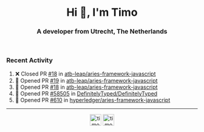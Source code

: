 <h1 align="center">Hi 👋, I'm Timo</h1>
<h3 align="center">A developer from Utrecht, The Netherlands</h3>
<br/>
<!-- https://github.com/rahuldkjain/github-profile-readme-generator --!>

<!--  <p align="left"><img src="https://github-readme-stats.vercel.app/api?username=timoglastra&show_icons=true&count_private=true&" alt="timoglastra" /></p> --!>

<!--
Github language stats
<p align="left"><img src="https://github-readme-stats.vercel.app/api/top-langs/?username=timoglastra&layout=compact" alt="timoglastra" /><p>
-->

<!-- Codestats language stats -->
<!-- <p align="left"><img src="https://codestats-readme.vercel.app/api/top-langs/?username=timoglastra&layout=compact&language_count=12" alt="timoglastra" /><p>    --!>
  
<h3>Recent Activity</h3>

<!--START_SECTION:activity-->
1. ❌ Closed PR [#18](https://github.com/atb-leap/aries-framework-javascript/pull/18) in [atb-leap/aries-framework-javascript](https://github.com/atb-leap/aries-framework-javascript)
2. 💪 Opened PR [#19](https://github.com/atb-leap/aries-framework-javascript/pull/19) in [atb-leap/aries-framework-javascript](https://github.com/atb-leap/aries-framework-javascript)
3. 💪 Opened PR [#18](https://github.com/atb-leap/aries-framework-javascript/pull/18) in [atb-leap/aries-framework-javascript](https://github.com/atb-leap/aries-framework-javascript)
4. 💪 Opened PR [#58505](https://github.com/DefinitelyTyped/DefinitelyTyped/pull/58505) in [DefinitelyTyped/DefinitelyTyped](https://github.com/DefinitelyTyped/DefinitelyTyped)
5. 💪 Opened PR [#610](https://github.com/hyperledger/aries-framework-javascript/pull/610) in [hyperledger/aries-framework-javascript](https://github.com/hyperledger/aries-framework-javascript)
<!--END_SECTION:activity-->

---

<p align="center">
<a href="https://twitter.com/timoglastra" target="blank"><img align="center" src="https://cdn.jsdelivr.net/npm/simple-icons@3.0.1/icons/twitter.svg" alt="timoglastra" height="30" width="30" /></a>
<a href="https://linkedin.com/in/timoglastra" target="blank"><img align="center" src="https://cdn.jsdelivr.net/npm/simple-icons@3.0.1/icons/linkedin.svg" alt="timoglastra" height="30" width="30" /></a>
</p>



